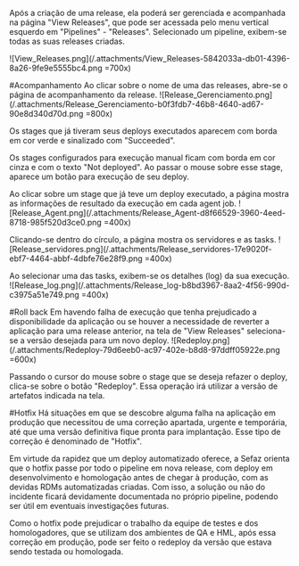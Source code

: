 Após a criação de uma release, ela poderá ser gerenciada e acompanhada na página "View Releases", que pode ser acessada pelo menu vertical esquerdo em "Pipelines" - "Releases".
Selecionado um pipeline, exibem-se todas as suas releases criadas.

![View_Releases.png](/.attachments/View_Releases-5842033a-db01-4396-8a26-9fe9e5555bc4.png =700x)

#Acompanhamento
Ao clicar sobre o nome de uma das releases, abre-se o página de acompanhamento da release.
![Release_Gerenciamento.png](/.attachments/Release_Gerenciamento-b0f3fdb7-46b8-4640-ad67-90e8d340d70d.png =800x)

Os stages que já tiveram seus deploys executados aparecem com borda em cor verde e sinalizado com "Succeeded".

Os stages configurados para execução manual ficam com borda em cor cinza e com o texto "Not deployed".
Ao passar o mouse sobre esse stage, aparece um botão para execução de seu deploy.

Ao clicar sobre um stage que já teve um deploy executado, a página mostra as informações de resultado da execução em cada agent job.
![Release_Agent.png](/.attachments/Release_Agent-d8f66529-3960-4eed-8718-985f520d3ce0.png =400x)

Clicando-se dentro do círculo, a página mostra os servidores e as tasks.
![Release_servidores.png](/.attachments/Release_servidores-17e9020f-ebf7-4464-abbf-4dbfe76e28f9.png =400x)

Ao selecionar uma das tasks, exibem-se os detalhes (log) da sua execução.
![Release_log.png](/.attachments/Release_log-b8bd3967-8aa2-4f56-990d-c3975a51e749.png =400x)

#Roll back
Em havendo falha de execução que tenha prejudicado a disponibilidade da aplicação ou se houver a necessidade de reverter a aplicação para uma release anterior, na tela de "View Releases" seleciona-se a versão desejada para um novo deploy.
![Redeploy.png](/.attachments/Redeploy-79d6eeb0-ac97-402e-b8d8-97ddff05922e.png =600x)

Passando o cursor do mouse sobre o stage que se deseja refazer o deploy, clica-se sobre o botão "Redeploy".
Essa operação irá utilizar a versão de artefatos indicada na tela.

#Hotfix
Há situações em que se descobre alguma falha na aplicação em produção que necessitou de uma correção apartada, urgente e temporária, até que uma versão definitiva fique pronta para implantação. Esse tipo de correção é denominado de "Hotfix".

Em virtude da rapidez que um deploy automatizado oferece, a Sefaz orienta que o hotfix passe por todo o pipeline em nova release, com deploy em desenvolvimento e homologação antes de chegar à produção, com as devidas RDMs automatizadas criadas.
Com isso, a solução ou não do incidente ficará devidamente documentada no próprio pipeline, podendo ser útil em eventuais investigações futuras.

Como o hotfix pode prejudicar o trabalho da equipe de testes e dos homologadores, que se utilizam dos ambientes de QA e HML, após essa correção em produção, pode ser feito o redeploy da versão que estava sendo testada ou homologada.

